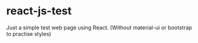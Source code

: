 # react-js-test
Just a simple test web page using React. (Without material-ui or bootstrap to practise styles)
